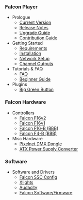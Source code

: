### Falcon Player

- Prologue
    - [Current Version](/docs/{{version}}/current-versions)
    - [Release Notes](/docs/{{version}}/releases)
    - [Upgrade Guide](/docs/{{version}}/upgrade)
    - [Contribution Guide](/docs/{{version}}/contributions)
- Getting Started
    - [Requirements](/docs/{{version}}/requirements)
    - [Installation](/docs/{{version}}/installation)
    - [Network Setup](/docs/{{version}}/network)
    - [Channel Outputs](/docs/{{version}}/channel-outputs)
- Tutorials & FAQ
    - [FAQ](/docs/{{version}}/faq)
    - [Beginner Guide](/docs/{{version}}/beginner-guide)
- Plugins
    - [Big Green Button](/docs/{{Version}}/big-green-button)

### Falcon Hardware

- Controllers
    - [Falcon F16v2](/docs/{{version}}/f16v2)
    - [Falcon F16v1](/docs/{{version}}/f16v1)
    - [Falcon F16-B (BBB)](/docs/{{version}}/f16b)
    - [Falcon F4-B (BBB)](/docs/{{version}}/f4b)
- Misc Hardware
    - [Pixelnet DMX Dongle](/docs/{{version}}/falcon-pixelnet-dongle)
    - [ATX Power Supply Converter](/docs/{{version}}/falcon-atx-converter)

### Software

- Software and Drivers
    - [Falcon SSC Config](/docs/{{version}}/falcon-ssc-config)
    - [Xlights](/docs/{{version}}/xlights)
    - [Audacity](/docs/{{version}}/audacity)
    - [Falcon Software/Firmware](/docs/{{version}}/software-firmware)
   